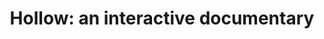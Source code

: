 ---
layout: default
title:  'Hollow: an interactive documentary'
text: 'A Peabody award winning interactive documentary about West Virginia.'
img: 'codenberg.png'
---